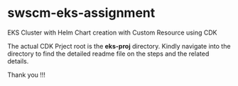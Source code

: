 # swscm-eks-assignment
EKS Cluster with Helm Chart creation with Custom Resource using CDK

The actual CDK Prject root is the **eks-proj** directory. Kindly navigate into the directory to find the detailed readme file on the steps and the related details. 

Thank you !!!
